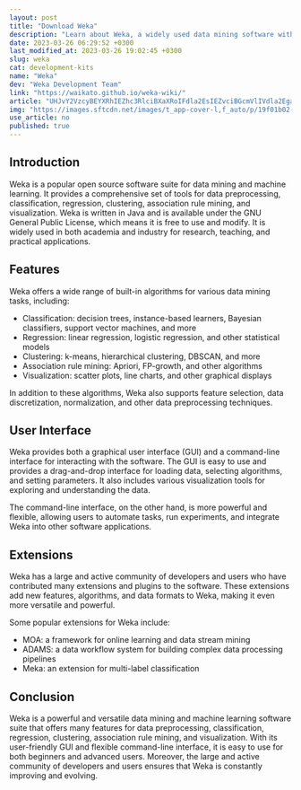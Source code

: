 ```yaml
---
layout: post
title: "Download Weka"
description: "Learn about Weka, a widely used data mining software with features for classification, clustering, association rule mining, and more."
date: 2023-03-26 06:29:52 +0300
last_modified_at: 2023-03-26 19:02:45 +0300
slug: weka
cat: development-kits
name: "Weka"
dev: "Weka Development Team"
link: "https://waikato.github.io/weka-wiki/"
article: "UHJvY2VzcyBEYXRhIEZhc3RlciBXaXRoIFdla2EsIEZvciBGcmVlIVdla2EgaXMgYSBwb3dlcmZ1bCBkYXRhIG1pbmluZyBhcHBsaWNhdGlvbiB0aGF0IGNhbiBoZWxwIHlvdSB1bmRlcnN0YW5kIGFjcXVpcmVkIGRhdGEgYmV0dGVyLiBUaGUgYXBwIGZlYXR1cmVzIHBvd2VyZnVsIGRhdGEgYW5hbHlzaXMgdG9vbHMgdGhhdCBjYW4gYmUgdXNlZCB0byBleHRyYWN0IGluZm9ybWF0aW9uIGFuZCBkZXZlbG9wIG5ldyBtYWNoaW5lIGxlYXJuaW5nIHNjaGVtZXMuIEFsbCBpbiBhbGwsIHRoZSBhcHAgaXMgYW4gZXhjZWxsZW50IHRvb2wgZm9yIGRhdGEgYW5hbHlzaXMu"
img: "https://images.sftcdn.net/images/t_app-cover-l,f_auto/p/19f01b02-2ac5-41c5-a8e9-7caa6de36b3b/784897041/weka-weka-1-1024x818.jpg"
use_article: no
published: true
---
```

## Introduction

Weka is a popular open source software suite for data mining and machine learning. It provides a comprehensive set of tools for data preprocessing, classification, regression, clustering, association rule mining, and visualization. Weka is written in Java and is available under the GNU General Public License, which means it is free to use and modify. It is widely used in both academia and industry for research, teaching, and practical applications.

## Features

Weka offers a wide range of built-in algorithms for various data mining tasks, including:

- Classification: decision trees, instance-based learners, Bayesian classifiers, support vector machines, and more
- Regression: linear regression, logistic regression, and other statistical models
- Clustering: k-means, hierarchical clustering, DBSCAN, and more
- Association rule mining: Apriori, FP-growth, and other algorithms
- Visualization: scatter plots, line charts, and other graphical displays

In addition to these algorithms, Weka also supports feature selection, data discretization, normalization, and other data preprocessing techniques.

## User Interface

Weka provides both a graphical user interface (GUI) and a command-line interface for interacting with the software. The GUI is easy to use and provides a drag-and-drop interface for loading data, selecting algorithms, and setting parameters. It also includes various visualization tools for exploring and understanding the data.

The command-line interface, on the other hand, is more powerful and flexible, allowing users to automate tasks, run experiments, and integrate Weka into other software applications.

## Extensions

Weka has a large and active community of developers and users who have contributed many extensions and plugins to the software. These extensions add new features, algorithms, and data formats to Weka, making it even more versatile and powerful.

Some popular extensions for Weka include:

- MOA: a framework for online learning and data stream mining
- ADAMS: a data workflow system for building complex data processing pipelines
- Meka: an extension for multi-label classification

## Conclusion

Weka is a powerful and versatile data mining and machine learning software suite that offers many features for data preprocessing, classification, regression, clustering, association rule mining, and visualization. With its user-friendly GUI and flexible command-line interface, it is easy to use for both beginners and advanced users. Moreover, the large and active community of developers and users ensures that Weka is constantly improving and evolving.